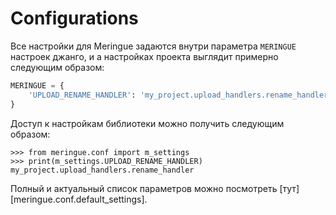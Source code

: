 # Configurations

Все настройки для Meringue задаются внутри параметра `MERINGUE` настроек джанго, и а настройках проекта выглядит примерно следующим образом:

```py title="settings.py"
MERINGUE = {
    'UPLOAD_RENAME_HANDLER': 'my_project.upload_handlers.rename_handler',
}
```

Доступ к настройкам библиотеки можно получить следующим образом:

```pycon
>>> from meringue.conf import m_settings
>>> print(m_settings.UPLOAD_RENAME_HANDLER)
my_project.upload_handlers.rename_handler
```

Полный и актуальный список параметров можно посмотреть [тут][meringue.conf.default_settings].
